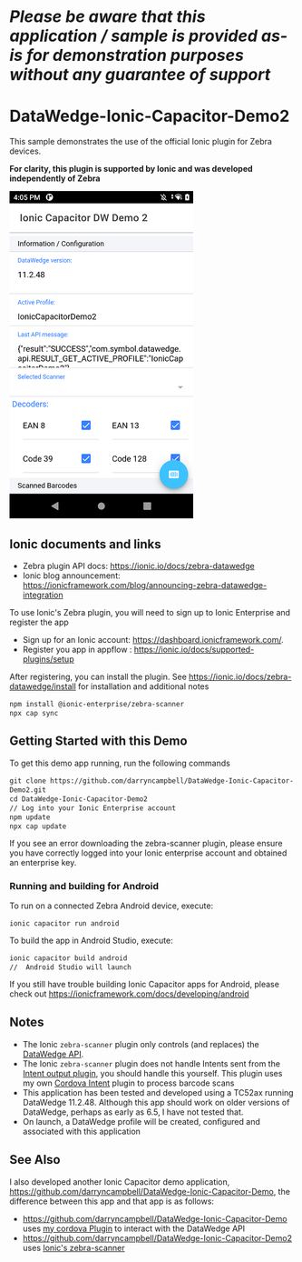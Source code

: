 *Please be aware that this application / sample is provided as-is for demonstration purposes without any guarantee of support*
=========================================================

# DataWedge-Ionic-Capacitor-Demo2

This sample demonstrates the use of the official Ionic plugin for Zebra devices.

**For clarity, this plugin is supported by Ionic and was developed independently of Zebra**

![Applictaion](https://github.com/darryncampbell/DataWedge-Ionic-Capacitor-Demo2/raw/main/media/screen_01.png)

## Ionic documents and links
- Zebra plugin API docs: https://ionic.io/docs/zebra-datawedge 
- Ionic blog announcement: https://ionicframework.com/blog/announcing-zebra-datawedge-integration 

To use Ionic's Zebra plugin, you will need to sign up to Ionic Enterprise and register the app

- Sign up for an Ionic account:  https://dashboard.ionicframework.com/. 
- Register you app in appflow : https://ionic.io/docs/supported-plugins/setup 


After registering, you can install the plugin.  See https://ionic.io/docs/zebra-datawedge/install for installation and additional notes

```
npm install @ionic-enterprise/zebra-scanner
npx cap sync
```

## Getting Started with this Demo

To get this demo app running, run the following commands

```
git clone https://github.com/darryncampbell/DataWedge-Ionic-Capacitor-Demo2.git
cd DataWedge-Ionic-Capacitor-Demo2
// Log into your Ionic Enterprise account
npm update
npx cap update
```

If you see an error downloading the zebra-scanner plugin, please ensure you have correctly logged into your Ionic enterprise account and obtained an enterprise key.

### Running and building for Android

To run on a connected Zebra Android device, execute:

```
ionic capacitor run android
```

To build the app in Android Studio, execute:

```
ionic capacitor build android
//  Android Studio will launch
```

If you still have trouble building Ionic Capacitor apps for Android, please check out https://ionicframework.com/docs/developing/android

## Notes
- The Ionic `zebra-scanner` plugin only controls (and replaces) the [DataWedge API](https://techdocs.zebra.com/datawedge/latest/guide/api/).  
- The Ionic `zebra-scanner` plugin does not handle Intents sent from the [Intent output plugin](https://techdocs.zebra.com/datawedge/latest/guide/output/intent/), you should handle this yourself.  This plugin uses my own [Cordova Intent](https://www.npmjs.com/package/com-darryncampbell-cordova-plugin-intent) plugin to process barcode scans
- This application has been tested and developed using a TC52ax running DataWedge 11.2.48.  Although this app should work on older versions of DataWedge, perhaps as early as 6.5, I have not tested that.
- On launch, a DataWedge profile will be created, configured and associated with this application

## See Also
I also developed another Ionic Capacitor demo application, https://github.com/darryncampbell/DataWedge-Ionic-Capacitor-Demo, the difference between this app and that app is as follows:
- https://github.com/darryncampbell/DataWedge-Ionic-Capacitor-Demo uses [my cordova Plugin](https://www.npmjs.com/package/com-darryncampbell-cordova-plugin-intent) to interact with the DataWedge API
- https://github.com/darryncampbell/DataWedge-Ionic-Capacitor-Demo2 uses [Ionic's zebra-scanner](https://ionic.io/docs/zebra-datawedge) 



